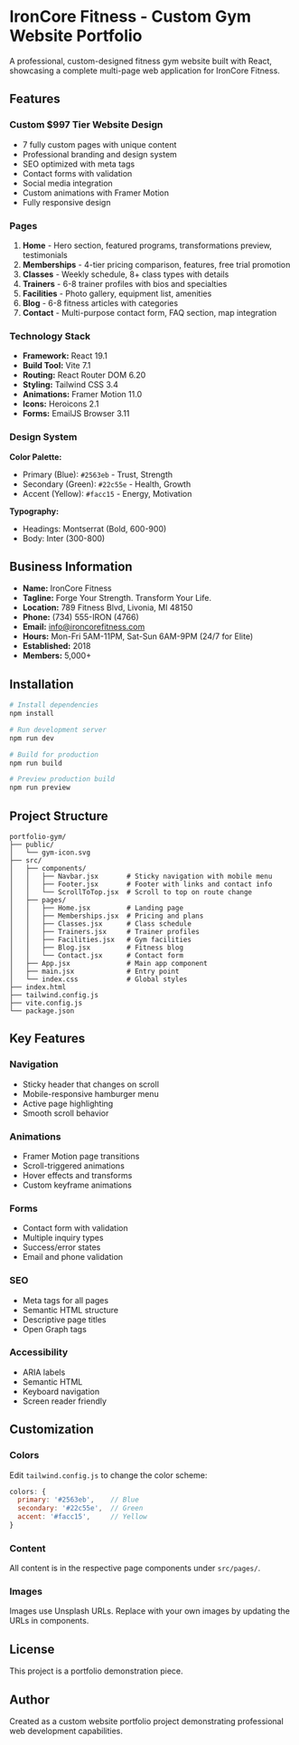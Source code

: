 # IronCore Fitness - Custom Gym Website Portfolio

A professional, custom-designed fitness gym website built with React, showcasing a complete multi-page web application for IronCore Fitness.

## Features

### Custom $997 Tier Website Design
- 7 fully custom pages with unique content
- Professional branding and design system
- SEO optimized with meta tags
- Contact forms with validation
- Social media integration
- Custom animations with Framer Motion
- Fully responsive design

### Pages

1. **Home** - Hero section, featured programs, transformations preview, testimonials
2. **Memberships** - 4-tier pricing comparison, features, free trial promotion
3. **Classes** - Weekly schedule, 8+ class types with details
4. **Trainers** - 6-8 trainer profiles with bios and specialties
5. **Facilities** - Photo gallery, equipment list, amenities
6. **Blog** - 6-8 fitness articles with categories
7. **Contact** - Multi-purpose contact form, FAQ section, map integration

### Technology Stack

- **Framework:** React 19.1
- **Build Tool:** Vite 7.1
- **Routing:** React Router DOM 6.20
- **Styling:** Tailwind CSS 3.4
- **Animations:** Framer Motion 11.0
- **Icons:** Heroicons 2.1
- **Forms:** EmailJS Browser 3.11

### Design System

**Color Palette:**
- Primary (Blue): `#2563eb` - Trust, Strength
- Secondary (Green): `#22c55e` - Health, Growth
- Accent (Yellow): `#facc15` - Energy, Motivation

**Typography:**
- Headings: Montserrat (Bold, 600-900)
- Body: Inter (300-800)

## Business Information

- **Name:** IronCore Fitness
- **Tagline:** Forge Your Strength. Transform Your Life.
- **Location:** 789 Fitness Blvd, Livonia, MI 48150
- **Phone:** (734) 555-IRON (4766)
- **Email:** info@ironcorefitness.com
- **Hours:** Mon-Fri 5AM-11PM, Sat-Sun 6AM-9PM (24/7 for Elite)
- **Established:** 2018
- **Members:** 5,000+

## Installation

```bash
# Install dependencies
npm install

# Run development server
npm run dev

# Build for production
npm run build

# Preview production build
npm run preview
```

## Project Structure

```
portfolio-gym/
├── public/
│   └── gym-icon.svg
├── src/
│   ├── components/
│   │   ├── Navbar.jsx       # Sticky navigation with mobile menu
│   │   ├── Footer.jsx       # Footer with links and contact info
│   │   └── ScrollToTop.jsx  # Scroll to top on route change
│   ├── pages/
│   │   ├── Home.jsx         # Landing page
│   │   ├── Memberships.jsx  # Pricing and plans
│   │   ├── Classes.jsx      # Class schedule
│   │   ├── Trainers.jsx     # Trainer profiles
│   │   ├── Facilities.jsx   # Gym facilities
│   │   ├── Blog.jsx         # Fitness blog
│   │   └── Contact.jsx      # Contact form
│   ├── App.jsx              # Main app component
│   ├── main.jsx             # Entry point
│   └── index.css            # Global styles
├── index.html
├── tailwind.config.js
├── vite.config.js
└── package.json
```

## Key Features

### Navigation
- Sticky header that changes on scroll
- Mobile-responsive hamburger menu
- Active page highlighting
- Smooth scroll behavior

### Animations
- Framer Motion page transitions
- Scroll-triggered animations
- Hover effects and transforms
- Custom keyframe animations

### Forms
- Contact form with validation
- Multiple inquiry types
- Success/error states
- Email and phone validation

### SEO
- Meta tags for all pages
- Semantic HTML structure
- Descriptive page titles
- Open Graph tags

### Accessibility
- ARIA labels
- Semantic HTML
- Keyboard navigation
- Screen reader friendly

## Customization

### Colors
Edit `tailwind.config.js` to change the color scheme:
```javascript
colors: {
  primary: '#2563eb',    // Blue
  secondary: '#22c55e',  // Green
  accent: '#facc15',     // Yellow
}
```

### Content
All content is in the respective page components under `src/pages/`.

### Images
Images use Unsplash URLs. Replace with your own images by updating the URLs in components.

## License

This project is a portfolio demonstration piece.

## Author

Created as a custom website portfolio project demonstrating professional web development capabilities.
